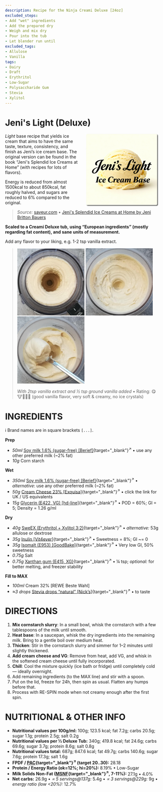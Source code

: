 ```yaml
---
description: Recipe for the Ninja Creami Deluxe [24oz]
excluded_steps:
- Add "wet" ingredients
- Add the prepared dry
- Weigh and mix dry
- Pour into the tub
- Let blender run until
excluded_tags:
- Allulose
- Vanilla
tags:
- Dairy
- Draft
- Erythritol
- Low-Sugar
- Polysaccharide Gum
- Stevia
- Xylitol
---
```

# Jeni's Light (Deluxe)
<img style="float: right; margin-left: 1.5em;" width=240 alt="Logo" src="logo-Jenis-Light.png" />

*Light* base recipe that yields ice cream that aims to have the same taste, texture, consistency, and finish
as Jeni’s ice cream base.
The original version can be found in the book “Jeni's Splendid Ice Creams at Home” (with recipes for lots of flavors).

Energy is reduced from almost 1500kcal to about 850kcal, fat roughly halved, and sugars are reduced to 6% compared to the original.

> *Source:* [saveur.com](https://www.saveur.com/article/Recipes/Jenis-Ice-Cream-Base/)
> • [Jeni's Splendid Ice Creams at Home by Jeni Britton Bauers](https://www.goodreads.com/book/show/10178769-jeni-s-splendid-ice-creams-at-home)

**Scaled to a Creami Deluxe tub, using “European ingredients” (mostly regarding fat content), and sane units of measurement.**

Add any flavor to your liking, e.g. 1-2 tsp vanilla extract.

> <img width=220 alt="After Light Ice Cream" src="Jenis-Light_2025-09-21_1.jpg" class="zoomable" />
> <img width=220 alt="After Mix-in" src="Jenis-Light_2025-09-21_2.jpg" class="zoomable" />
> <img width=220 alt="Scooped" src="Jenis-Light_2025-09-21_3.jpg" class="zoomable" />
> 
> *With 2tsp vanilla extract and ½ tsp ground vanilla added* • Rating: 😋🐮🥛🍦🍦 (good vanilla flavor, very soft & creamy, no ice crystals)

# INGREDIENTS

ℹ️ Brand names are in square brackets `[...]`.

**Prep**

  - _50ml_ [Soy milk 1.6% (sugar-free) \[Berief\]](/ice-creamery/info/ingredients/#soy-milk){target="_blank"}<sup>↗</sup> • use any other preferred milk (~2% fat)
  - _10g_ Corn starch

**Wet**

  - _350ml_ [Soy milk 1.6% (sugar-free) \[Berief\]](/ice-creamery/info/ingredients/#soy-milk){target="_blank"}<sup>↗</sup> • *alternative*: use any other preferred milk (~2% fat)
  - _50g_ [Cream Cheese 23% \[Exquisa\]](/ice-creamery/info/ingredients/#cream-cheese){target="_blank"}<sup>↗</sup> • click the link for UK / US equivalents
  - _15g_ [Glycerin (E422, VG) \[hd-line\]](/ice-creamery/info/ingredients/#vegetable-glycerin-glycerol-vg-e422){target="_blank"}<sup>↗</sup> • POD = 60%; GI = 5; Density = 1.26 g/ml

**Dry**

  - _40g_ [SweEX (Erythritol + Xylitol 3:2)](/ice-creamery/info/ingredients/#sweex-erythritol-xylitol-blend){target="_blank"}<sup>↗</sup> • *alternative:* 53g allulose or dextrose
  - _35g_ [Inulin \[Vit4ever\]](/ice-creamery/info/ingredients/#inulin){target="_blank"}<sup>↗</sup> • Sweetness = 8%; GI ~= 0
  - _35g_ [Isomalt (E953) \[GoodBake\]](/ice-creamery/info/ingredients/#isomalt-e953){target="_blank"}<sup>↗</sup> • Very low GI, 50% sweetness
  - _0.75g_ Salt
  - _0.75g_ [Xanthan gum (E415, XG)](/ice-creamery/info/ingredients/#xanthan-gum-xg-e415){target="_blank"}<sup>↗</sup> • ¼ tsp; *optional:* for better melting, and freezer stability

**Fill to MAX**

  - _100ml_ Cream 32% [REWE Beste Wahl]
  - _≈3 drops_ [Stevia drops “natural” \[Nick’s\]](/ice-creamery/info/ingredients/#stevia-e960){target="_blank"}<sup>↗</sup> • to taste

# DIRECTIONS

 1. **Mix cornstarch slurry**: In a small bowl, whisk the cornstarch with a few tablespoons of the milk until smooth.
 1. **Heat base**: In a saucepan, whisk the dry ingredients into the remaining milk. Bring to a gentle boil over medium heat.
 1. **Thicken**: Stir in the cornstarch slurry and simmer for 1–2 minutes until slightly thickened.
 1. **Add cream cheese and VG**: Remove from heat, add VG, and whisk in the softened cream cheese until fully incorporated.
 1. **Chill**: Cool the mixture quickly (ice bath or fridge) until completely cold — ideally overnight.
 1. Add remaining ingredients (to the MAX line) and stir with a spoon.
 1. Put on the lid, freeze for 24h, then spin as usual. Flatten any humps before that.
 1. Process with RE-SPIN mode when not creamy enough after the first spin.

# NUTRITIONAL & OTHER INFO

- **Nutritional values per 100g/ml:** 100g; 123.5 kcal; fat 7.2g; carbs 20.5g; sugar 1.1g; protein 2.5g; salt 0.2g
- **Nutritional values per ½ Deluxe Tub:** 340g; 419.8 kcal; fat 24.6g; carbs 69.6g; sugar 3.7g; protein 8.6g; salt 0.8g
- **Nutritional values total:** 687g; 847.6 kcal; fat 49.7g; carbs 140.6g; sugar 7.6g; protein 17.3g; salt 1.6g
- **FPDF / [PAC](/ice-creamery/info/glossary/#potere-anti-congelante-pac){target="_blank"}<sup>↗</sup> (target 20..30):** 28.18
- **Protein / Energy Ratio (ok=12%; hi=20%):** 8.19% • Low-Sugar
- **Milk Solids Non-Fat ([MSNF](/ice-creamery/info/glossary/#milk-solids-not-fat-msnf){target="_blank"}<sup>↗</sup>, 7-11%):** 27.1g • 4.0%
- **Net carbs:** 26.9g • *∝ 5 servings@137g:* 5.4g • *∝ 3 servings@229g:* 9g • *energy ratio (low <20%):* 12.7%
